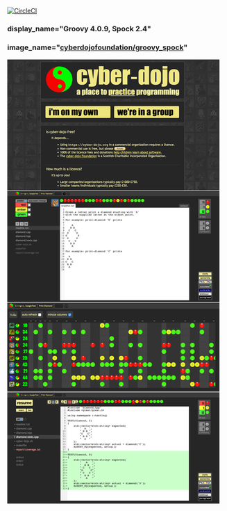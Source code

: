 [![CircleCI](https://circleci.com/gh/cyber-dojo-start-points/groovy-spock.svg?style=svg)](https://circleci.com/gh/cyber-dojo-start-points/groovy-spock)

### display_name="Groovy 4.0.9, Spock 2.4"
### image_name="[cyberdojofoundation/groovy_spock](https://hub.docker.com/repository/docker/cyberdojofoundation/groovy_spock)"

![cyber-dojo.org home page](https://github.com/cyber-dojo/cyber-dojo/blob/master/shared/home_page_snapshot.png)
